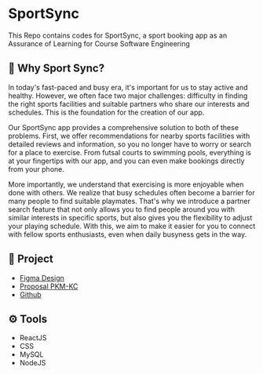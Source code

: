 # SportSync
This Repo contains codes for SportSync, a sport booking app as an Assurance of Learning for Course Software Engineering

## 📝 Why Sport Sync?
In today's fast-paced and busy era, it's important for us to stay active and healthy. However, we often face two major challenges: difficulty in finding the right sports facilities and suitable partners who share our interests and schedules. This is the foundation for the creation of our app.

Our SportSync app provides a comprehensive solution to both of these problems. First, we offer recommendations for nearby sports facilities with detailed reviews and information, so you no longer have to worry or search for a place to exercise. From futsal courts to swimming pools, everything is at your fingertips with our app, and you can even make bookings directly from your phone.

More importantly, we understand that exercising is more enjoyable when done with others. We realize that busy schedules often become a barrier for many people to find suitable playmates. That's why we introduce a partner search feature that not only allows you to find people around you with similar interests in specific sports, but also gives you the flexibility to adjust your playing schedule. With this, we aim to make it easier for you to connect with fellow sports enthusiasts, even when daily busyness gets in the way.

## 📂 Project
* [Figma Design](https://www.figma.com/design/VKnKeYXA9yJBh48kxWMrDP/SportSync?node-id=154-40&t=4EJmYQNBrCFG5AmE-0)
* [Proposal PKM-KC](https://docs.google.com/document/d/1Lf_n1_EbEfS3cmpNasGmAM9QI7BHLOI0/edit?usp=sharing&ouid=110138636428360179015&rtpof=true&sd=true)
* [Github](https://github.com/raf0411/sport-sync-SElovers)

## ⚙️ Tools
* ReactJS
* CSS
* MySQL
* NodeJS
